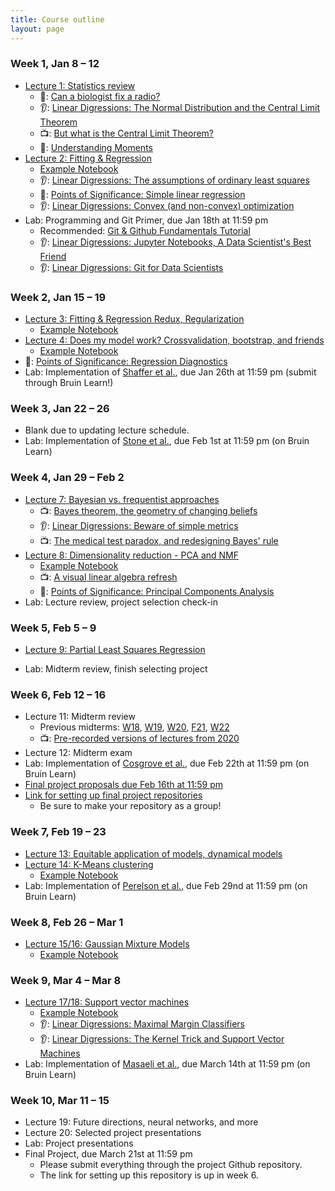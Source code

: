 ```yaml
---
title: Course outline
layout: page
---
```


### Week 1, Jan 8 – 12

- [Lecture 1: Statistics review](../public/Wk1-Lecture1.pdf)
  - 📖: [Can a biologist fix a radio?](https://www.cell.com/cancer-cell/fulltext/S1535-6108(02)00133-2)
  - 👂: [Linear Digressions: The Normal Distribution and the Central Limit Theorem](https://lineardigressions.com/episodes/2018/12/9/the-normal-distribution-and-the-central-limit-theorem)
  - 📺: [But what is the Central Limit Theorem?](https://www.youtube.com/watch?v=zeJD6dqJ5lo)
  - 📖: [Understanding Moments](https://gregorygundersen.com/blog/2020/04/11/moments/)
- [Lecture 2: Fitting & Regression](../public/Wk1-Lecture2.pdf)
  - [Example Notebook](../public/examples/OLS-Example.ipynb)
  - 👂: [Linear Digressions: The assumptions of ordinary least squares](https://lineardigressions.com/episodes/2019/1/12/the-assumptions-of-ordinary-least-squares)
  - 📖: [Points of Significance: Simple linear regression](https://www.nature.com/nmeth/journal/v12/n11/full/nmeth.3627.html)
  - 👂: [Linear Digressions: Convex (and non-convex) optimization](https://lineardigressions.com/episodes/2018/12/16/convex-and-non-convex-optimization)
- Lab: Programming and Git Primer, due Jan 18th at 11:59 pm
  - Recommended: [Git & Github Fundamentals Tutorial](https://classroom.github.com/a/un0wW6AK)
  - 👂: [Linear Digressions: Jupyter Notebooks, A Data Scientist's Best Friend](https://lineardigressions.com/episodes/2017/8/20/jupyter-notebooks-a-data-scientists-best-friend)
  - 👂: [Linear Digressions: Git for Data Scientists](https://lineardigressions.com/episodes/2018/6/3/git-for-data-scientists)

### Week 2, Jan 15 – 19

- [Lecture 3: Fitting & Regression Redux, Regularization](../public/Wk2-Lecture3.pdf)
  - [Example Notebook](../public/examples/Regularization-Example.ipynb)
- [Lecture 4: Does my model work? Crossvalidation, bootstrap, and friends](../public/Wk2-Lecture4.pdf)
  - [Example Notebook](../public/examples/CrossVal-Example.ipynb)
- 📖: [Points of Significance: Regression Diagnostics](https://www.nature.com/nmeth/journal/v13/n5/abs/nmeth.3854.html)
- Lab: Implementation of [Shaffer et al.](https://www.nature.com/nature/journal/v546/n7658/abs/nature22794.html), due Jan 26th at 11:59 pm (submit through Bruin Learn!)

### Week 3, Jan 22 – 26

- Blank due to updating lecture schedule.
- Lab: Implementation of [Stone et al.](https://www.ncbi.nlm.nih.gov/pmc/articles/PMC1301723/), due Feb 1st at 11:59 pm (on Bruin Learn)

### Week 4, Jan 29 – Feb 2

- [Lecture 7: Bayesian vs. frequentist approaches](../public/bayesian.pdf)
  - 📺: [Bayes theorem, the geometry of changing beliefs](https://www.youtube.com/watch?v=HZGCoVF3YvM)
  - 👂: [Linear Digressions: Beware of simple metrics](https://lineardigressions.com/episodes/2019/12/22/data-scientists-beware-of-simple-metrics)
  - 📺: [The medical test paradox, and redesigning Bayes' rule](https://www.youtube.com/watch?v=lG4VkPoG3ko)
- [Lecture 8: Dimensionality reduction - PCA and NMF](../public/dimensionality-reduction.pdf)
  - [Example Notebook](../public/examples/PCA-NNMF.ipynb)
  - 📺: [A visual linear algebra refresh](https://www.youtube.com/playlist?list=PLZHQObOWTQDPD3MizzM2xVFitgF8hE_ab)
  - 📖: [Points of Significance: Principal Components Analysis](https://www.nature.com/articles/nmeth.4346)
- Lab: Lecture review, project selection check-in

### Week 5, Feb 5 – 9

- [Lecture 9: Partial Least Squares Regression](../public/plsr.pdf)
<!-- - [Lecture 6: Reproducible computational workflows](../public/Wk3-Lecture6.pdf) -->
- Lab: Midterm review, finish selecting project

### Week 6, Feb 12 – 16

- Lecture 11: Midterm review
  - Previous midterms: [W18](../files/midterm-W18.pdf), [W19](../files/midterm-W19.pdf), [W20](../files/midterm-W20.pdf), [F21](../files/midterm-F21.pdf), [W22](../files/midterm-W22.pdf)
  - 📺: [Pre-recorded versions of lectures from 2020](https://www.youtube.com/playlist?list=PLIo39hxQkqRbqu-wwSNQ_v7BjlyTw3eUw)
- Lecture 12: Midterm exam
- Lab: Implementation of [Cosgrove et al.](https://pubs.rsc.org/en/Content/ArticleLanding/2010/MB/b926287c), due Feb 22th at 11:59 pm (on Bruin Learn)
- [Final project proposals due Feb 16th at 11:59 pm](https://bruinlearn.ucla.edu/courses/176183/assignments/1510658)
- [Link for setting up final project repositories](https://classroom.github.com/a/3b2CrihQ)
  - Be sure to make your repository as a group!

### Week 7, Feb 19 – 23

- [Lecture 13: Equitable application of models, dynamical models](../public/dynamics.pdf)
- [Lecture 14: K-Means clustering](../public/Wk7-Lecture13.pdf)
  - [Example Notebook](../public/examples/K-Means.ipynb)
- Lab: Implementation of [Perelson et al.](https://science.sciencemag.org/content/271/5255/1582), due Feb 29nd at 11:59 pm (on Bruin Learn)

### Week 8, Feb 26 – Mar 1

- [Lecture 15/16: Gaussian Mixture Models](../public/Wk7-Lecture14.pdf)
  - [Example Notebook](../public/examples/Gaussian-Mixtures.ipynb)

### Week 9, Mar 4 – Mar 8

- [Lecture 17/18: Support vector machines](../public/Wk8-Lecture16.pdf)
  - [Example Notebook](../public/examples/SVMs-example.ipynb)
  - 👂: [Linear Digressions: Maximal Margin Classifiers](https://lineardigressions.com/episodes/2017/12/3/maximal-margin-classifiers)
  - 👂: [Linear Digressions: The Kernel Trick and Support Vector Machines](https://lineardigressions.com/episodes/2017/12/10/the-kernel-trick-and-support-vector-machines)
- Lab: Implementation of [Masaeli et al.](https://www.nature.com/articles/srep37863), due March 14th at 11:59 pm (on Bruin Learn)

### Week 10, Mar 11 – 15

- Lecture 19: Future directions, neural networks, and more
- Lecture 20: Selected project presentations
- Lab: Project presentations
- Final Project, due March 21st at 11:59 pm
  - Please submit everything through the project Github repository.
  - The link for setting up this repository is up in week 6.
